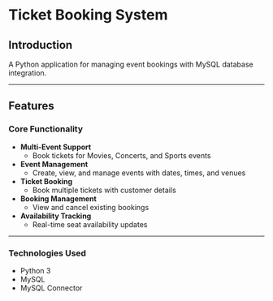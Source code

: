# Ticket Booking System

## Introduction

A Python application for managing event bookings with MySQL database integration.

---

## Features

### Core Functionality
- **Multi-Event Support**
  - Book tickets for Movies, Concerts, and Sports events
- **Event Management**
  - Create, view, and manage events with dates, times, and venues
- **Ticket Booking**
  - Book multiple tickets with customer details
- **Booking Management** 
  - View and cancel existing bookings
- **Availability Tracking** 
  - Real-time seat availability updates

---

### Technologies Used

- Python 3
- MySQL
- MySQL Connector
